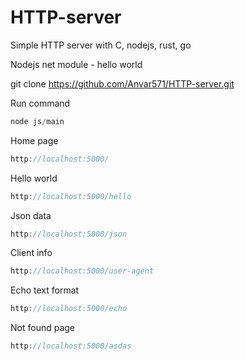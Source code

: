 # HTTP-server
Simple HTTP server with C, nodejs, rust, go

Nodejs net module - hello world

git clone https://github.com/Anvar571/HTTP-server.git


Run command
```js
node js/main

```

Home page
```js
http://localhost:5000/

```

Hello world
```js
http://localhost:5000/hello

```

Json data
```js
http://localhost:5000/json

```

Client info
```js
http://localhost:5000/user-agent

```

Echo text format
```js
http://localhost:5000/echo

```

Not found page
```js
http://localhost:5000/asdas

```